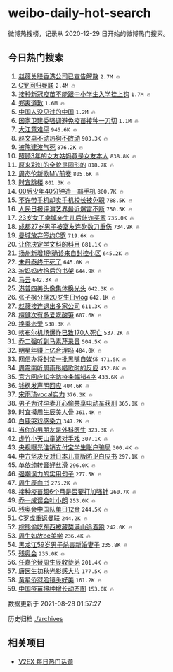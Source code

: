 # weibo-daily-hot-search

微博热搜榜，记录从 2020-12-29 日开始的微博热门搜索。

## 今日热门搜索

<!-- BEGIN -->

1. [赵薇关联香港公司已宣告解散](https://s.weibo.com/weibo?q=%23%E8%B5%B5%E8%96%87%E5%85%B3%E8%81%94%E9%A6%99%E6%B8%AF%E5%85%AC%E5%8F%B8%E5%B7%B2%E5%AE%A3%E5%91%8A%E8%A7%A3%E6%95%A3%23&Refer=top) `2.7M 🔥`
1. [C罗回归曼联](https://s.weibo.com/weibo?q=%23C%E7%BD%97%E5%9B%9E%E5%BD%92%E6%9B%BC%E8%81%94%23&Refer=top) `2.4M 🔥`
1. [接种新冠疫苗不能跟中小学生入学挂上钩](https://s.weibo.com/weibo?q=%23%E6%8E%A5%E7%A7%8D%E6%96%B0%E5%86%A0%E7%96%AB%E8%8B%97%E4%B8%8D%E8%83%BD%E8%B7%9F%E4%B8%AD%E5%B0%8F%E5%AD%A6%E7%94%9F%E5%85%A5%E5%AD%A6%E6%8C%82%E4%B8%8A%E9%92%A9%23&Refer=top) `1.7M 🔥`
1. [郑爽道歉](https://s.weibo.com/weibo?q=%23%E9%83%91%E7%88%BD%E9%81%93%E6%AD%89%23&Refer=top) `1.6M 🔥`
1. [中国人没见过的中国](https://s.weibo.com/weibo?q=%23%E4%B8%AD%E5%9B%BD%E4%BA%BA%E6%B2%A1%E8%A7%81%E8%BF%87%E7%9A%84%E4%B8%AD%E5%9B%BD%23&Refer=top) `1.2M 🔥`
1. [国家卫建委强调避免疫苗接种一刀切](https://s.weibo.com/weibo?q=%23%E5%9B%BD%E5%AE%B6%E5%8D%AB%E5%BB%BA%E5%A7%94%E5%BC%BA%E8%B0%83%E9%81%BF%E5%85%8D%E7%96%AB%E8%8B%97%E6%8E%A5%E7%A7%8D%E4%B8%80%E5%88%80%E5%88%87%23&Refer=top) `1.1M 🔥`
1. [大江意难平](https://s.weibo.com/weibo?q=%23%E5%A4%A7%E6%B1%9F%E6%84%8F%E9%9A%BE%E5%B9%B3%23&Refer=top) `946.6K 🔥`
1. [赵文卓不动热狗不敢动](https://s.weibo.com/weibo?q=%23%E8%B5%B5%E6%96%87%E5%8D%93%E4%B8%8D%E5%8A%A8%E7%83%AD%E7%8B%97%E4%B8%8D%E6%95%A2%E5%8A%A8%23&Refer=top) `903.3K 🔥`
1. [被陈建波气死](https://s.weibo.com/weibo?q=%23%E8%A2%AB%E9%99%88%E5%BB%BA%E6%B3%A2%E6%B0%94%E6%AD%BB%23&Refer=top) `876.2K 🔥`
1. [照顾3年的女友姑妈竟是女友本人](https://s.weibo.com/weibo?q=%23%E7%85%A7%E9%A1%BE3%E5%B9%B4%E7%9A%84%E5%A5%B3%E5%8F%8B%E5%A7%91%E5%A6%88%E7%AB%9F%E6%98%AF%E5%A5%B3%E5%8F%8B%E6%9C%AC%E4%BA%BA%23&Refer=top) `838.8K 🔥`
1. [原来彩虹的全貌是圆形的](https://s.weibo.com/weibo?q=%23%E5%8E%9F%E6%9D%A5%E5%BD%A9%E8%99%B9%E7%9A%84%E5%85%A8%E8%B2%8C%E6%98%AF%E5%9C%86%E5%BD%A2%E7%9A%84%23&Refer=top) `818.7K 🔥`
1. [周杰伦新歌MV前奏](https://s.weibo.com/weibo?q=%E5%91%A8%E6%9D%B0%E4%BC%A6%E6%96%B0%E6%AD%8CMV%E5%89%8D%E5%A5%8F&Refer=top) `805.6K 🔥`
1. [时宜跳楼](https://s.weibo.com/weibo?q=%23%E6%97%B6%E5%AE%9C%E8%B7%B3%E6%A5%BC%23&Refer=top) `801.3K 🔥`
1. [00后少年40分钟造一部手机](https://s.weibo.com/weibo?q=%2300%E5%90%8E%E5%B0%91%E5%B9%B440%E5%88%86%E9%92%9F%E9%80%A0%E4%B8%80%E9%83%A8%E6%89%8B%E6%9C%BA%23&Refer=top) `800.7K 🔥`
1. [不许带手机却卖手机校长被免职](https://s.weibo.com/weibo?q=%23%E4%B8%8D%E8%AE%B8%E5%B8%A6%E6%89%8B%E6%9C%BA%E5%8D%B4%E5%8D%96%E6%89%8B%E6%9C%BA%E6%A0%A1%E9%95%BF%E8%A2%AB%E5%85%8D%E8%81%8C%23&Refer=top) `788.5K 🔥`
1. [人民日报评演艺界最近爆雷不断](https://s.weibo.com/weibo?q=%23%E4%BA%BA%E6%B0%91%E6%97%A5%E6%8A%A5%E8%AF%84%E6%BC%94%E8%89%BA%E7%95%8C%E6%9C%80%E8%BF%91%E7%88%86%E9%9B%B7%E4%B8%8D%E6%96%AD%23&Refer=top) `750.5K 🔥`
1. [23岁女子卖掉亲生儿后敲诈买家](https://s.weibo.com/weibo?q=%2323%E5%B2%81%E5%A5%B3%E5%AD%90%E5%8D%96%E6%8E%89%E4%BA%B2%E7%94%9F%E5%84%BF%E5%90%8E%E6%95%B2%E8%AF%88%E4%B9%B0%E5%AE%B6%23&Refer=top) `735.0K 🔥`
1. [成都27岁男子被室友连砍数刀重伤](https://s.weibo.com/weibo?q=%23%E6%88%90%E9%83%BD27%E5%B2%81%E7%94%B7%E5%AD%90%E8%A2%AB%E5%AE%A4%E5%8F%8B%E8%BF%9E%E7%A0%8D%E6%95%B0%E5%88%80%E9%87%8D%E4%BC%A4%23&Refer=top) `734.9K 🔥`
1. [曼城放弃签约C罗](https://s.weibo.com/weibo?q=%23%E6%9B%BC%E5%9F%8E%E6%94%BE%E5%BC%83%E7%AD%BE%E7%BA%A6C%E7%BD%97%23&Refer=top) `719.6K 🔥`
1. [让你决定学文科的科目](https://s.weibo.com/weibo?q=%23%E8%AE%A9%E4%BD%A0%E5%86%B3%E5%AE%9A%E5%AD%A6%E6%96%87%E7%A7%91%E7%9A%84%E7%A7%91%E7%9B%AE%23&Refer=top) `681.1K 🔥`
1. [扬州新增1例确诊来自封控小区](https://s.weibo.com/weibo?q=%23%E6%89%AC%E5%B7%9E%E6%96%B0%E5%A2%9E1%E4%BE%8B%E7%A1%AE%E8%AF%8A%E6%9D%A5%E8%87%AA%E5%B0%81%E6%8E%A7%E5%B0%8F%E5%8C%BA%23&Refer=top) `645.2K 🔥`
1. [朱丹泰终于死了](https://s.weibo.com/weibo?q=%23%E6%9C%B1%E4%B8%B9%E6%B3%B0%E7%BB%88%E4%BA%8E%E6%AD%BB%E4%BA%86%23&Refer=top) `645.0K 🔥`
1. [被妈妈收拾后的书架](https://s.weibo.com/weibo?q=%23%E8%A2%AB%E5%A6%88%E5%A6%88%E6%94%B6%E6%8B%BE%E5%90%8E%E7%9A%84%E4%B9%A6%E6%9E%B6%23&Refer=top) `644.9K 🔥`
1. [马云](https://s.weibo.com/weibo?q=%E9%A9%AC%E4%BA%91&Refer=top) `642.3K 🔥`
1. [港普四美头像集体换光头](https://s.weibo.com/weibo?q=%23%E6%B8%AF%E6%99%AE%E5%9B%9B%E7%BE%8E%E5%A4%B4%E5%83%8F%E9%9B%86%E4%BD%93%E6%8D%A2%E5%85%89%E5%A4%B4%23&Refer=top) `642.3K 🔥`
1. [张子枫分享20岁生日vlog](https://s.weibo.com/weibo?q=%23%E5%BC%A0%E5%AD%90%E6%9E%AB%E5%88%86%E4%BA%AB20%E5%B2%81%E7%94%9F%E6%97%A5vlog%23&Refer=top) `642.1K 🔥`
1. [赵薇接连退出多家公司](https://s.weibo.com/weibo?q=%23%E8%B5%B5%E8%96%87%E6%8E%A5%E8%BF%9E%E9%80%80%E5%87%BA%E5%A4%9A%E5%AE%B6%E5%85%AC%E5%8F%B8%23&Refer=top) `611.3K 🔥`
1. [檀健次有多爱吃酸笋](https://s.weibo.com/weibo?q=%E6%AA%80%E5%81%A5%E6%AC%A1%E6%9C%89%E5%A4%9A%E7%88%B1%E5%90%83%E9%85%B8%E7%AC%8B&Refer=top) `607.6K 🔥`
1. [换乘恋爱](https://s.weibo.com/weibo?q=%E6%8D%A2%E4%B9%98%E6%81%8B%E7%88%B1&Refer=top) `538.3K 🔥`
1. [喀布尔机场爆炸已致170人死亡](https://s.weibo.com/weibo?q=%23%E5%96%80%E5%B8%83%E5%B0%94%E6%9C%BA%E5%9C%BA%E7%88%86%E7%82%B8%E5%B7%B2%E8%87%B4170%E4%BA%BA%E6%AD%BB%E4%BA%A1%23&Refer=top) `537.2K 🔥`
1. [乔二强听到马素芹录音](https://s.weibo.com/weibo?q=%23%E4%B9%94%E4%BA%8C%E5%BC%BA%E5%90%AC%E5%88%B0%E9%A9%AC%E7%B4%A0%E8%8A%B9%E5%BD%95%E9%9F%B3%23&Refer=top) `504.5K 🔥`
1. [明星年赚上亿合理吗](https://s.weibo.com/weibo?q=%23%E6%98%8E%E6%98%9F%E5%B9%B4%E8%B5%9A%E4%B8%8A%E4%BA%BF%E5%90%88%E7%90%86%E5%90%97%23&Refer=top) `484.0K 🔥`
1. [网信办将封禁一批黑嘴自媒体](https://s.weibo.com/weibo?q=%23%E7%BD%91%E4%BF%A1%E5%8A%9E%E5%B0%86%E5%B0%81%E7%A6%81%E4%B8%80%E6%89%B9%E9%BB%91%E5%98%B4%E8%87%AA%E5%AA%92%E4%BD%93%23&Refer=top) `471.5K 🔥`
1. [周震南听周雨彤唱歌时的反应](https://s.weibo.com/weibo?q=%E5%91%A8%E9%9C%87%E5%8D%97%E5%90%AC%E5%91%A8%E9%9B%A8%E5%BD%A4%E5%94%B1%E6%AD%8C%E6%97%B6%E7%9A%84%E5%8F%8D%E5%BA%94&Refer=top) `452.8K 🔥`
1. [官方回应10字防疫条幅错4字](https://s.weibo.com/weibo?q=%23%E5%AE%98%E6%96%B9%E5%9B%9E%E5%BA%9410%E5%AD%97%E9%98%B2%E7%96%AB%E6%9D%A1%E5%B9%85%E9%94%994%E5%AD%97%23&Refer=top) `433.6K 🔥`
1. [钱枫发声明回应](https://s.weibo.com/weibo?q=%23%E9%92%B1%E6%9E%AB%E5%8F%91%E5%A3%B0%E6%98%8E%E5%9B%9E%E5%BA%94%23&Refer=top) `404.6K 🔥`
1. [宋雨琦vocal实力](https://s.weibo.com/weibo?q=%23%E5%AE%8B%E9%9B%A8%E7%90%A6vocal%E5%AE%9E%E5%8A%9B%23&Refer=top) `376.3K 🔥`
1. [男子为讨孕妻开心偷共享电动车获刑](https://s.weibo.com/weibo?q=%23%E7%94%B7%E5%AD%90%E4%B8%BA%E8%AE%A8%E5%AD%95%E5%A6%BB%E5%BC%80%E5%BF%83%E5%81%B7%E5%85%B1%E4%BA%AB%E7%94%B5%E5%8A%A8%E8%BD%A6%E8%8E%B7%E5%88%91%23&Refer=top) `365.0K 🔥`
1. [时宜摸周生辰美人骨](https://s.weibo.com/weibo?q=%23%E6%97%B6%E5%AE%9C%E6%91%B8%E5%91%A8%E7%94%9F%E8%BE%B0%E7%BE%8E%E4%BA%BA%E9%AA%A8%23&Refer=top) `361.4K 🔥`
1. [白鹿哭戏感染力](https://s.weibo.com/weibo?q=%23%E7%99%BD%E9%B9%BF%E5%93%AD%E6%88%8F%E6%84%9F%E6%9F%93%E5%8A%9B%23&Refer=top) `347.2K 🔥`
1. [当你的男朋友是外科医生](https://s.weibo.com/weibo?q=%23%E5%BD%93%E4%BD%A0%E7%9A%84%E7%94%B7%E6%9C%8B%E5%8F%8B%E6%98%AF%E5%A4%96%E7%A7%91%E5%8C%BB%E7%94%9F%23&Refer=top) `323.3K 🔥`
1. [虚竹小天山童姥对手戏](https://s.weibo.com/weibo?q=%23%E8%99%9A%E7%AB%B9%E5%B0%8F%E5%A4%A9%E5%B1%B1%E7%AB%A5%E5%A7%A5%E5%AF%B9%E6%89%8B%E6%88%8F%23&Refer=top) `307.1K 🔥`
1. [央视曝光注销支付宝学生账户骗局](https://s.weibo.com/weibo?q=%23%E5%A4%AE%E8%A7%86%E6%9B%9D%E5%85%89%E6%B3%A8%E9%94%80%E6%94%AF%E4%BB%98%E5%AE%9D%E5%AD%A6%E7%94%9F%E8%B4%A6%E6%88%B7%E9%AA%97%E5%B1%80%23&Refer=top) `300.4K 🔥`
1. [中方坚决反对日本儿童版防卫白皮书](https://s.weibo.com/weibo?q=%23%E4%B8%AD%E6%96%B9%E5%9D%9A%E5%86%B3%E5%8F%8D%E5%AF%B9%E6%97%A5%E6%9C%AC%E5%84%BF%E7%AB%A5%E7%89%88%E9%98%B2%E5%8D%AB%E7%99%BD%E7%9A%AE%E4%B9%A6%23&Refer=top) `297.1K 🔥`
1. [单依纯转音好丝滑](https://s.weibo.com/weibo?q=%23%E5%8D%95%E4%BE%9D%E7%BA%AF%E8%BD%AC%E9%9F%B3%E5%A5%BD%E4%B8%9D%E6%BB%91%23&Refer=top) `296.0K 🔥`
1. [强嘲讽力的实用句子](https://s.weibo.com/weibo?q=%23%E5%BC%BA%E5%98%B2%E8%AE%BD%E5%8A%9B%E7%9A%84%E5%AE%9E%E7%94%A8%E5%8F%A5%E5%AD%90%23&Refer=top) `277.5K 🔥`
1. [周生辰血书](https://s.weibo.com/weibo?q=%23%E5%91%A8%E7%94%9F%E8%BE%B0%E8%A1%80%E4%B9%A6%23&Refer=top) `275.2K 🔥`
1. [接种疫苗超6个月是否要打加强针](https://s.weibo.com/weibo?q=%23%E6%8E%A5%E7%A7%8D%E7%96%AB%E8%8B%97%E8%B6%856%E4%B8%AA%E6%9C%88%E6%98%AF%E5%90%A6%E8%A6%81%E6%89%93%E5%8A%A0%E5%BC%BA%E9%92%88%23&Refer=top) `260.7K 🔥`
1. [乔一成误会叶小朗](https://s.weibo.com/weibo?q=%23%E4%B9%94%E4%B8%80%E6%88%90%E8%AF%AF%E4%BC%9A%E5%8F%B6%E5%B0%8F%E6%9C%97%23&Refer=top) `253.0K 🔥`
1. [残奥会中国队单日12金](https://s.weibo.com/weibo?q=%E6%AE%8B%E5%A5%A5%E4%BC%9A%E4%B8%AD%E5%9B%BD%E9%98%9F%E5%8D%95%E6%97%A512%E9%87%91&Refer=top) `244.5K 🔥`
1. [C罗或重返曼联](https://s.weibo.com/weibo?q=%23C%E7%BD%97%E6%88%96%E9%87%8D%E8%BF%94%E6%9B%BC%E8%81%94%23&Refer=top) `244.2K 🔥`
1. [棕熊偷吃东西被藏獒满山追着跑](https://s.weibo.com/weibo?q=%23%E6%A3%95%E7%86%8A%E5%81%B7%E5%90%83%E4%B8%9C%E8%A5%BF%E8%A2%AB%E8%97%8F%E7%8D%92%E6%BB%A1%E5%B1%B1%E8%BF%BD%E7%9D%80%E8%B7%91%23&Refer=top) `242.0K 🔥`
1. [周生如故be美学](https://s.weibo.com/weibo?q=%E5%91%A8%E7%94%9F%E5%A6%82%E6%95%85be%E7%BE%8E%E5%AD%A6&Refer=top) `236.4K 🔥`
1. [黑龙江59岁男子杀害新婚妻子](https://s.weibo.com/weibo?q=%23%E9%BB%91%E9%BE%99%E6%B1%9F59%E5%B2%81%E7%94%B7%E5%AD%90%E6%9D%80%E5%AE%B3%E6%96%B0%E5%A9%9A%E5%A6%BB%E5%AD%90%23&Refer=top) `235.8K 🔥`
1. [残奥会](https://s.weibo.com/weibo?q=%E6%AE%8B%E5%A5%A5%E4%BC%9A&Refer=top) `235.0K 🔥`
1. [任嘉伦替周生辰收徒弟](https://s.weibo.com/weibo?q=%23%E4%BB%BB%E5%98%89%E4%BC%A6%E6%9B%BF%E5%91%A8%E7%94%9F%E8%BE%B0%E6%94%B6%E5%BE%92%E5%BC%9F%23&Refer=top) `201.4K 🔥`
1. [唐医生初秋光影感大片](https://s.weibo.com/weibo?q=%23%E5%94%90%E5%8C%BB%E7%94%9F%E5%88%9D%E7%A7%8B%E5%85%89%E5%BD%B1%E6%84%9F%E5%A4%A7%E7%89%87%23&Refer=top) `177.5K 🔥`
1. [黄星侨怼脸镜头好美](https://s.weibo.com/weibo?q=%23%E9%BB%84%E6%98%9F%E4%BE%A8%E6%80%BC%E8%84%B8%E9%95%9C%E5%A4%B4%E5%A5%BD%E7%BE%8E%23&Refer=top) `161.2K 🔥`
1. [中国疫苗接种增长动态图](https://s.weibo.com/weibo?q=%23%E4%B8%AD%E5%9B%BD%E7%96%AB%E8%8B%97%E6%8E%A5%E7%A7%8D%E5%A2%9E%E9%95%BF%E5%8A%A8%E6%80%81%E5%9B%BE%23&Refer=top) `153.0K 🔥`

数据更新于 2021-08-28 01:57:27

<!-- END -->

历史归档 [./archives](./archives)

## 相关项目

- [V2EX 每日热门话题](https://github.com/boojack/v2ex-daily-hot-topic)

